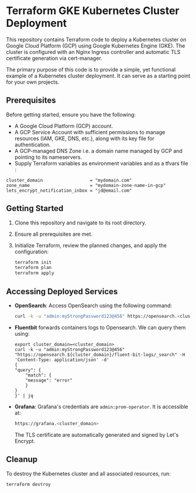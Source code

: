 # Terraform GKE Kubernetes Cluster Deployment

This repository contains Terraform code to deploy a Kubernetes cluster on Google Cloud Platform (GCP) using Google Kubernetes Engine (GKE). The cluster is configured with an Nginx Ingress controller and automatic TLS certificate generation via cert-manager.

The primary purpose of this code is to provide a simple, yet functional example of a Kubernetes cluster deployment. It can serve as a starting point for your own projects.

## Prerequisites

Before getting started, ensure you have the following:

- A Google Cloud Platform (GCP) account.
- A GCP Service Account with sufficient permissions to manage resources (IAM, GKE, DNS, etc.), along with its key file for authentication.
- A GCP-managed DNS Zone i.e. a domain name managed by GCP and pointing to its nameservers.
- Supply Terraform variables as environment variables and as a tfvars file :

```
cluster_domain                  = "mydomain.com"
zone_name                       = "mydomain-zone-name-in-gcp"
lets_encrypt_notification_inbox = "jd@email.com"

```

## Getting Started

1. Clone this repository and navigate to its root directory.
2. Ensure all prerequisites are met.
3. Initialize Terraform, review the planned changes, and apply the configuration:

   ```bash
   terraform init
   terraform plan
   terraform apply 
   ```

## Accessing Deployed Services

- **OpenSearch**: Access OpenSearch using the following command:

  ```bash
  curl -k -u "admin:myStrongPassword123@456" https://opensearch.<cluster_domain>
  ```

- **Fluentbit** forwards containers logs to Opensearch. We can query them using:

    ```
    export cluster_domain=<cluster_domain>
    curl -k -u "admin:myStrongPassword123@456" "https://opensearch.${cluster_domain}/fluent-bit-logs/_search" -H 'Content-Type: application/json' -d'
    {
    "query": {
        "match": {
        "message": "error"
        }
    }
    }' | jq
    ```

- **Grafana**: Grafana's credentials are `admin:prom-operator`. It is accessible at:

  ```bash
  https://grafana.<cluster_domain>
  ```


  The TLS certificate are automatically generated and signed by Let's Encrypt.

## Cleanup

To destroy the Kubernetes cluster and all associated resources, run:

```bash
terraform destroy
```
